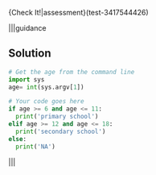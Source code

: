 {Check It!|assessment}(test-3417544426)

|||guidance
## Solution
```python
# Get the age from the command line
import sys
age= int(sys.argv[1])

# Your code goes here
if age >= 6 and age <= 11:
  print('primary school')
elif age >= 12 and age <= 18:
  print('secondary school')
else:
  print('NA')
```
|||